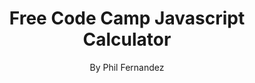 <h1><center>Free Code Camp Javascript Calculator</center></h1>
<p><center>By Phil Fernandez</center></p>
